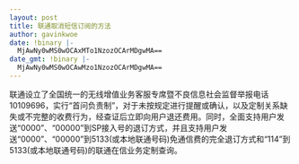 ```yaml
---
layout: post
title: 联通取消短信订阅的方法
author: gavinkwoe
date: !binary |-
  MjAwNy0wMS0wOCAxMTo1NzozOCArMDgwMA==
date_gmt: !binary |-
  MjAwNy0wMS0wOCAwMzo1NzozOCArMDgwMA==
---
```

联通设立了全国统一的无线增值业务客服专席暨不良信息社会监督举报电话10109696，实行“首问负责制”，对于未按规定进行提醒或确认，以及定制关系缺失或不完整的收费行为，经查证后立即向用户退还费用。同时，全面支持用户发送“0000”、“00000”到SP接入号的退订方式，并且支持用户发送“0000”、“00000”到5133(或本地联通号码)免通信费的完全退订方式和“114”到5133(或本地联通号码)的联通在信业务定制查询。
